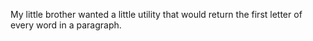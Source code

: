 My little brother wanted a little utility that would return the first letter of every word in a paragraph.